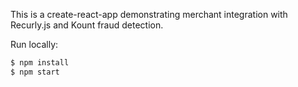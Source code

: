 This is a create-react-app demonstrating merchant integration with Recurly.js and Kount fraud detection.

Run locally:  

```sh
$ npm install 
$ npm start
```
